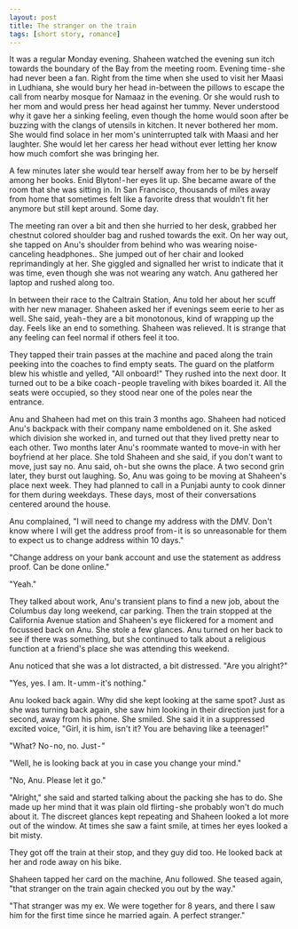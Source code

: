 ```yaml
---
layout: post
title: The stranger on the train
tags: [short story, romance]
---
```


It was a regular Monday evening. Shaheen watched the evening sun itch towards the boundary of the Bay from the meeting room. Evening time - she had never been a fan. Right from the time when she used to visit her Maasi in Ludhiana, she would bury her head in-between the pillows to escape the call from nearby mosque for Namaaz in the evening. Or she would rush to her mom and would press her head against her tummy. Never understood why it gave her a sinking feeling, even though the home would soon after be buzzing with the clangs of utensils in kitchen. It never bothered her mom. She would find solace in her mom's uninterrupted talk with Maasi and her laughter. She would let her caress her head without ever letting her know how much comfort she was bringing her.

A few minutes later she would tear herself away from her to be by herself among her books. Enid Blyton! - her eyes lit up. She became aware of the room that she was sitting in. In San Francisco, thousands of miles away from home that sometimes felt like a favorite dress that wouldn't fit her anymore but still kept around. Some day.

The meeting ran over a bit and then she hurried to her desk, grabbed her chestnut colored shoulder bag and rushed towards the exit. On her way out, she tapped on Anu's shoulder from behind who was wearing noise-canceling headphones.. She jumped out of her chair and looked reprimandingly at her. She giggled and signalled her wrist to indicate that it was time, even though she was not wearing any watch. Anu gathered her laptop and rushed along too.

In between their race to the Caltrain Station, Anu told her about her scuff with her new manager. Shaheen asked her if evenings seem eerie to her as well. She said, yeah - they are a bit monotonous, kind of wrapping up the day. Feels like an end to something. Shaheen was relieved. It is strange that any feeling can feel normal if others feel it too.

They tapped their train passes at the machine and paced along the train peeking into the coaches to find empty seats. The guard on the platform blew his whistle and yelled, "All onboard!" They rushed into the next door. It turned out to be a bike coach - people traveling with bikes boarded it. All the seats were occupied, so they stood near one of the poles near the entrance.

Anu and Shaheen had met on this train 3 months ago. Shaheen had noticed Anu's backpack with their company name emboldened on it. She asked which division she worked in, and turned out that they lived pretty near to each other. Two months later Anu's roommate wanted to move-in with her boyfriend at her place. She told Shaheen and she said, if you don't want to move, just say no. Anu said, oh - but she owns the place. A two second grin later, they burst out laughing. So, Anu was going to be moving at Shaheen's place next week. They had planned to call in a Punjabi aunty to cook dinner for them during weekdays. These days, most of their conversations centered around the house.

Anu complained, "I will need to change my address with the DMV. Don't know where I will get the address proof from - it is so unreasonable for them to expect us to change address within 10 days."

"Change address on your bank account and use the statement as address proof. Can be done online."

"Yeah."

They talked about work, Anu's transient plans to find a new job, about the Columbus day long weekend, car parking. Then the train stopped at the California Avenue station and Shaheen's eye flickered for a moment and focussed back on Anu. She stole a few glances. Anu turned on her back to see if there was something, but she continued to talk about a religious function at a friend's place she was attending this weekend.

Anu noticed that she was a lot distracted, a bit distressed. "Are you alright?"

"Yes, yes. I am. It - umm - it's nothing."

Anu looked back again. Why did she kept looking at the same spot? Just as she was turning back again, she saw him looking in their direction just for a second, away from his phone. She smiled. She said it in a suppressed excited voice, "Girl, it is him, isn't it? You are behaving like a teenager!"

"What? No - no, no. Just - "

"Well, he is looking back at you in case you change your mind."

"No, Anu. Please let it go."

"Alright," she said and started talking about the packing she has to do. She made up her mind that it was plain old flirting - she probably won't do much about it. The discreet glances kept repeating and Shaheen looked a lot more out of the window. At times she saw a faint smile, at times her eyes looked a bit misty.

They got off the train at their stop, and they guy did too. He looked back at her and rode away on his bike.

Shaheen tapped her card on the machine, Anu followed. She teased again, "that stranger on the train again checked you out by the way."

"That stranger was my ex. We were together for 8 years, and there I saw him for the first time since he married again. A perfect stranger."
